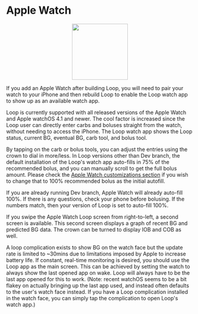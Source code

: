 # Apple Watch

<p align="center">
<img src="../img/watch.png" width="150">
</p>

If you add an Apple Watch after building Loop, you will need to pair your watch to your iPhone and then rebuild Loop to enable the Loop watch app to show up as an available watch app.

Loop is currently supported with all released versions of the Apple Watch and Apple watchOS 4.1 and newer.  The cool factor is increased since the Loop user can directly enter carbs and boluses straight from the watch, without needing to access the iPhone.  The Loop watch app shows the Loop status, current BG, eventual BG, carb tool, and bolus tool.

By tapping on the carb or bolus tools, you can adjust the entries using the crown to dial in more/less.  In Loop versions other than Dev branch, the default installation of the Loop's watch app auto-fills in 75% of the recommended bolus, and you can manually scroll to get the full bolus amount.  Please check the [Apple Watch customizations section](https://loopkit.github.io/loopdocs/build/code_customization/#apple-watch-customizations) if you wish to change that to 100% recommended bolus as the initial autofill.

If you are already running Dev branch, Apple Watch will already auto-fill 100%. If there is any questions, check your phone before bolusing. If the numbers match, then your version of Loop is set to auto-fill 100%.

If you swipe the Apple Watch Loop screen from right-to-left, a second screen is available.  This second screen displays a graph of recent BG and predicted BG data.  The crown can be turned to display IOB and COB as well.

A loop complication exists to show BG on the watch face but the update rate is limited to ~30mins due to limitations imposed by Apple to increase battery life. If constant, real-time monitoring is desired, you should use the Loop app as the main screen. This can be achieved by setting the watch to always show the last opened app on wake. Loop will always have to be the last app opened for this to work.  (Note: recent watchOS seems to be a bit flakey on actually bringing up the last app used, and instead often defaults to the user's watch face instead.  If you have a Loop complication installed in the watch face, you can simply tap the complication to open Loop's watch app.)


